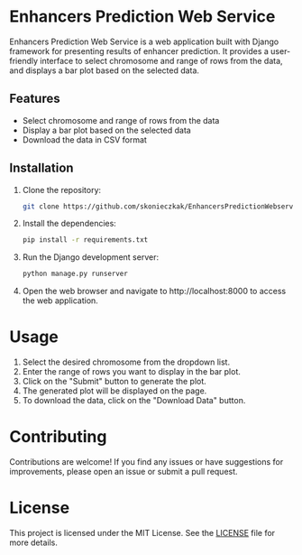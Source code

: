 # Enhancers Prediction Web Service

Enhancers Prediction Web Service is a web application built with Django framework for presenting results of enhancer prediction. It provides a user-friendly interface to select chromosome and range of rows from the data, and displays a bar plot based on the selected data.

## Features

- Select chromosome and range of rows from the data
- Display a bar plot based on the selected data
- Download the data in CSV format

## Installation

1. Clone the repository:

   ```bash
   git clone https://github.com/skonieczkak/EnhancersPredictionWebservice.git


2. Install the dependencies:
    
    ```bash
    pip install -r requirements.txt

3. Run the Django development server:

    ```bash
    python manage.py runserver

4. Open the web browser and navigate to http://localhost:8000 to access the web application.


# Usage 

1. Select the desired chromosome from the dropdown list.
2. Enter the range of rows you want to display in the bar plot.
3. Click on the "Submit" button to generate the plot.
4. The generated plot will be displayed on the page.
5. To download the data, click on the "Download Data" button.

# Contributing

Contributions are welcome! If you find any issues or have suggestions for improvements, please open an issue or submit a pull request.

# License

This project is licensed under the MIT License. See the [LICENSE](https://opensource.org/licenses/MIT) file for more details.

